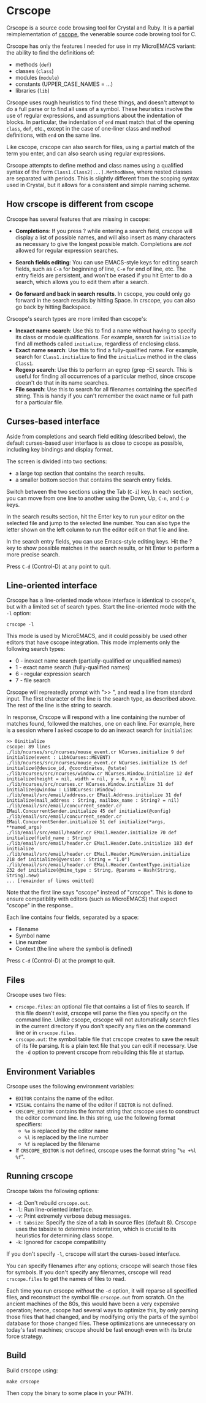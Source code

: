 # Crscope

Crscope is a source code browsing tool
for Crystal and Ruby.  It is a partial reimplementation of
[cscope](https://cscope.sourceforge.net/), the venerable source code browing tool for C.

Crscope has only the features I needed for use in
my MicroEMACS variant: the ability to find the definitions of:

* methods (`def`)
* classes (`class`)
* modules (`module`)
* constants (UPPER_CASE_NAMES = ...)
* libraries (`lib`)

Crscope uses rough heuristics to find these things, and doesn't attempt to do a full parse or to find
all uses of a symbol.  These heuristics involve the use of regular expressions,
and assumptions about the indentation of blocks.  In particular, the indentation of
`end` must match that of the opening `class`, `def`, etc., except
in the case of one-liner class and method definitions, with `end` on
the same line.

Like cscope, crscope can also search for files, using a partial match of the term you enter, and
can also search using regular expressions.

Crscope attempts to define method and class names using a qualified
syntax of the form `Class1.Class2[...].MethodName`, where nested
classes are separated with periods.  This is slightly different from
the scoping syntax used in Crystal, but it allows for a consistent and
simple naming scheme.

## How crscope is different from cscope

Crscope has several features that are missing in cscope:

* **Completions**:  If you
press ?  while entering a search field, crscope will display a list of
possible names, and will also insert as many characters as necessary
to give the longest possible match.  Completions are *not* allowed
for regular expression searches.

* **Search fields editing**: You can use EMACS-style keys for editing
search fields, such as `C-a` for beginning of line, `C-e` for end of line, etc.
The entry fields are persistent, and won't be erased if you hit Enter to
do a search, which allows you to edit them after a search.

* **Go forward and back in search results**.  In cscope, you could only
go forward in the search results by hitting Space.  In crscope, you can also
go back by hitting Backspace.

Crscope's search types are more limited than cscope's:

* **Inexact name search**: Use this to find a name without having to specify
  its class or module qualifications.  For example, search for `initialize`
  to find all methods called `initialize`, regardless of enclosing class.
* **Exact name search**: Use this to find a fully-qualified name.  For example,
  search for `Class1.initialize` to find the `initialize` method in the
  class `Class1`.
* **Regexp search**: Use this to perform an egrep (grep -E) search.  This
  is useful for finding all occurrences of a particular method, since
  crscope doesn't do that in its name searches.
* **File search**: Use this to search for all filenames containing the specified string.
  This is handy if you can't remember the exact name or full path for a particular file.

## Curses-based interface

Aside from completions and search field editing (described below),
the default curses-based user interface is as close to cscope as possible, including key bindings and
display format.

The screen is divided into two sections:

* a large top section that contains the search results.
* a smaller bottom section that contains the search entry fields.

Switch between the two sections using the Tab (`C-i`) key.
In each section, you can move from one line to another using
the Down, Up, `C-n`, and `C-p` keys.

In the search results section, hit the Enter key to run your editor on
the selected file and jump to the selected line number.  You can also
type the letter shown on the left column to run the editor edit on that file and line.

In the search entry fields, you can use Emacs-style editing keys.  Hit
the ? key to show possible matches in the search results, or hit Enter to perform a
more precise search.

Press `C-d` (Control-D) at any point to quit.

## Line-oriented interface

Crscope has a line-oriented mode whose interface is identical to cscope's, but with
a limited set of search types.  Start the line-oriented mode with the `-l` option:

```
crscope -l
```

This mode is used by MicroEMACS, and it could possibly be used other editors
that have cscope integration.  This mode implements only the following search types:

* 0 - inexact name search (partially-qualified or unqualified names)
* 1 - exact name search (fully-qualified names)
* 6 - regular expression search
* 7 - file search

Crscope will repreatedly prompt with ">> ", and read a line from standard input.
The first character of the line is the search type, as described above.  The
rest of the line is the string to search.

In response, Crscope will respond with a line containing the number of
matches found, followed the matches, one on each line.  For example,
here is a session where I asked cscope to do an inexact search for `initialize`:

```
>> 0initialize
cscope: 89 lines
./lib/ncurses/src/ncurses/mouse_event.cr NCurses.initialize 9 def initialize(event : LibNCurses::MEVENT)
./lib/ncurses/src/ncurses/mouse_event.cr NCurses.initialize 15 def initialize(@device_id, @coordinates, @state)
./lib/ncurses/src/ncurses/window.cr NCurses.Window.initialize 12 def initialize(height = nil, width = nil, y = 0, x = 0)
./lib/ncurses/src/ncurses.cr NCurses.Window.initialize 31 def initialize(@window : LibNCurses::Window)
./lib/email/src/email/address.cr EMail.Address.initialize 31 def initialize(mail_address : String, mailbox_name : String? = nil)
./lib/email/src/email/concurrent_sender.cr EMail.ConcurrentSender.initialize 45 def initialize(@config)
./lib/email/src/email/concurrent_sender.cr EMail.ConcurrentSender.initialize 51 def initialize(*args, **named_args)
./lib/email/src/email/header.cr EMail.Header.initialize 70 def initialize(field_name : String)
./lib/email/src/email/header.cr EMail.Header.Date.initialize 183 def initialize
./lib/email/src/email/header.cr EMail.Header.MimeVersion.initialize 218 def initialize(@version : String = "1.0")
./lib/email/src/email/header.cr EMail.Header.ContentType.initialize 232 def initialize(@mime_type : String, @params = Hash(String, String).new)
... [remainder of lines omitted]
```

Note that the first line says "cscope" instead of "crscope".  This is done to ensure
compatiblity with editors (such as MicroEMACS) that expect "cscope" in the response..

Each line contains four fields, separated by a space:

* Filename
* Symbol name
* Line number
* Context (the line where the symbol is defined)

Press `C-d` (Control-D) at the prompt to quit.

## Files

Crscope uses two files:

* `crscope.files`: an optional file that contains a
  list of files to search.  If this file doesn't exist, crscope will parse the
  files you specify on the command line.  Unlike cscope, crscope will
  not automatically search files in the current directory if you don't
  specify any files on the command line or in `crscope.files`.
* `crscope.out`: the symbol table file that crscope creates to save the result of its file parsing.
  It is a plain text file that you can edit if
  necessary.  Use the `-d` option to prevent crscope from rebuilding
  this file at startup.

## Environment Variables

Crscope uses the following environment variables:

* `EDITOR` contains the name of the editor.
* `VISUAL` contains the name of the editor if `EDITOR` is not defined.
* `CRSCOPE_EDITOR` contains the format string that crscope uses to
  construct the editor command line.  In this string, use the following
  format specifiers:
  - `%e` is replaced by the editor name
  - `%l` is replaced by the line number
  - `%f` is replaced by the filename 
* If `CRSCOPE_EDITOR` is not defined, crscope uses the format string
  "`%e +%l %f`".

## Running crscope

Crscope takes the following options:

* `-d`: Don't rebuild `crscope.out`.
* `-l`: Run line-oriented interface.
* `-v`: Print extremely verbose debug messages.
* `-t tabsize`: Specify the size of a tab in source files (default 8).
  Crscope uses the tabsize to determine indentation, which is crucial
  to its heuristics for determining class scope.
* `-k`: Ignored for cscope compatibility

If you don't specify `-l`, crscope will start the curses-based interface.

You can specify filenames after any options; crscope will search those files
for symbols.  If you don't specify any filenames, crscope will read `crscope.files`
to get the names of files to read.

Each time you run crscope *without* the `-d` option, it will reparse all specified
files, and reconstruct the symbol file `crscope.out` from scratch.
On the ancient machines of the 80s, this would have been a very expensive operation;
hence, cscope had several ways to optimize this, by only parsing those files
that had changed, and by modifying only the parts of the symbol database for
those changed files.  These optimizations are unnecessary on today's fast machines;
crscope should be fast enough even with its brute force strategy.

## Build

Build crscope using:

    make crscope

Then copy the binary to some place in your PATH.
